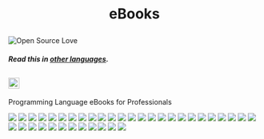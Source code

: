 # <p align="center">eBooks</p>

![Open Source Love](https://firstcontributions.github.io/open-source-badges/badges/open-source-v1/open-source.svg)

#### _Read this in [other languages](translations/Translations.md)._
<kbd>[<img title="Português" alt="Português" src="https://cdn.staticaly.com/gh/hjnilsson/country-flags/master/svg/br.svg" width="22">](translations/README.pt_br.md)</kbd>
---

Programming Language eBooks for Professionals

<div>
<kbd><a href="AlgorithmsNotesForProfessionals.pdf"><img src="img/AlgorithmsNotesForProfessionals.png"></a></kbd>
<kbd><a href="DotNETFrameworkNotesForProfessionals.pdf"><img src="img/DotNETFrameworkNotesForProfessionals.png"></a></kbd>
<kbd><a href="AndroidNotesForProfessionals.pdf"><img src="img/AndroidNotesForProfessionals.png"></a></kbd>
<kbd><a href="Angular2NotesForProfessionals.pdf"><img src="img/Angular2NotesForProfessionals.png"></a></kbd>
<kbd><a href="BashNotesForProfessionals.pdf"><img src="img/BashNotesForProfessionals.png"></a></kbd>
<kbd><a href="CNotesForProfessionals.pdf"><img src="img/CNotesForProfessionals.png"></a></kbd>
<kbd><a href="AngularJSNotesForProfessionals.pdf"><img src="img/AngularJSNotesForProfessionals.png"></a></kbd>
<kbd><a href="CPlusPlusNotesForProfessionals.pdf"><img src="img/CPlusPlusNotesForProfessionals.png"></a></kbd>
<kbd><a href="CSharpNotesForProfessionals.pdf"><img src="img/CSharpNotesForProfessionals.png"></a></kbd>
<kbd><a href="CSSNotesForProfessionals.pdf"><img src="img/CSSNotesForProfessionals.png"></a></kbd>
<kbd><a href="DotNETFrameworkNotesForProfessionals.pdf"><img src="img/DotNETFrameworkNotesForProfessionals.png"></a></kbd>
<kbd><a href="EntityFrameworkNotesForProfessionals.pdf"><img src="img/EntityFrameworkNotesForProfessionals.png"></a></kbd>
<kbd><a href="ExcelVBANotesForProfessionals.pdf"><img src="img/ExcelVBANotesForProfessionals.png"></a></kbd>
<kbd><a href="GitNotesForProfessionals.pdf"><img src="img/GitNotesForProfessionals.png"></a></kbd>
<kbd><a href="HaskellNotesForProfessionals.pdf"><img src="img/HaskellNotesForProfessionals.png"></a></kbd>
<kbd><a href="HibernateNotesForProfessionals.pdf"><img src="img/HibernateNotesForProfessionals.png"></a></kbd>
<kbd><a href="HTML5CanvasNotesForProfessionals.pdf"><img src="img/HTML5CanvasNotesForProfessionals.png"></a></kbd>
<kbd><a href="HTML5NotesForProfessionals.pdf"><img src="img/HTML5NotesForProfessionals.png"></a></kbd>
<kbd><a href="iOSNotesForProfessionals.pdf"><img src="img/iOSNotesForProfessionals.png"></a></kbd>
<kbd><a href="JavaNotesForProfessionals.pdf"><img src="img/JavaNotesForProfessionals.png"></a></kbd>
<kbd><a href="JavaScriptNotesForProfessionals.pdf"><img src="img/JavaScriptNotesForProfessionals.png"></a></kbd>
<kbd><a href="jQueryNotesForProfessionals.pdf"><img src="img/jQueryNotesForProfessionals.png"></a></kbd>
<kbd><a href="KotlinNotesForProfessionals.pdf"><img src="img/KotlinNotesForProfessionals.png"></a></kbd>
<kbd><a href="LaTeXNotesForProfessionals.pdf"><img src="img/LaTeXNotesForProfessionals.png"></a></kbd>
<kbd><a href="LinuxNotesForProfessionals.pdf"><img src="img/LinuxNotesForProfessionals.png"></a></kbd>
<kbd><a href="MATLABNotesForProfessionals.pdf"><img src="img/MATLABNotesForProfessionals.png"></a></kbd>
<kbd><a href="MicrosoftSQLServerNotesForProfessionals.pdf"><img src="img/MicrosoftSQLServerNotesForProfessionals.png"></a></kbd>
<kbd><a href="MongoDBNotesForProfessionals.pdf"><img src="img/MongoDBNotesForProfessionals.png"></a></kbd>
<kbd><a href="MySQLNotesForProfessionals.pdf"><img src="img/MySQLNotesForProfessionals.png"></a></kbd>
<kbd><a href="NodeJSNotesForProfessionals.pdf"><img src="img/NodeJSNotesForProfessionals.png"></a></kbd>
<kbd><a href="ObjectiveCNotesForProfessionals.pdf"><img src="img/ObjectiveCNotesForProfessionals.png"></a></kbd>
<kbd><a href="OracleDatabaseNotesForProfessionals.pdf"><img src="img/OracleDatabaseNotesForProfessionals.png"></a></kbd>
<kbd><a href="PerlNotesForProfessionals.pdf"><img src="img/PerlNotesForProfessionals.png"></a></kbd>
<kbd><a href="PHPNotesForProfessionals.pdf"><img src="img/PHPNotesForProfessionals.png"></a></kbd>
<kbd><a href="PostgreSQLNotesForProfessionals.pdf"><img src="img/PostgreSQLNotesForProfessionals.png"></a></kbd>
<kbd><a href="PowerShellNotesForProfessionals.pdf"><img src="img/PowerShellNotesForProfessionals.png"></a></kbd>
<kbd><a href="PythonNotesForProfessionals.pdf"><img src="img/PythonNotesForProfessionals.png"></a></kbd>
</div>
